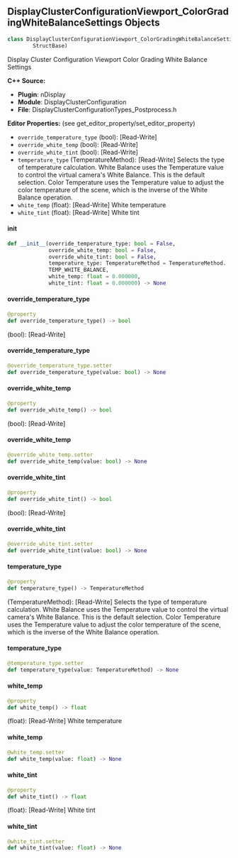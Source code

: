## DisplayClusterConfigurationViewport_ColorGradingWhiteBalanceSettings Objects

```python
class DisplayClusterConfigurationViewport_ColorGradingWhiteBalanceSettings(
        StructBase)
```

Display Cluster Configuration Viewport Color Grading White Balance Settings

**C++ Source:**

- **Plugin**: nDisplay
- **Module**: DisplayClusterConfiguration
- **File**: DisplayClusterConfigurationTypes_Postprocess.h

**Editor Properties:** (see get_editor_property/set_editor_property)

- ``override_temperature_type`` (bool):  [Read-Write]
- ``override_white_temp`` (bool):  [Read-Write]
- ``override_white_tint`` (bool):  [Read-Write]
- ``temperature_type`` (TemperatureMethod):  [Read-Write] Selects the type of temperature calculation.
  White Balance uses the Temperature value to control the virtual camera's White Balance. This is the default selection.
  Color Temperature uses the Temperature value to adjust the color temperature of the scene, which is the inverse of the White Balance operation.
- ``white_temp`` (float):  [Read-Write] White temperature
- ``white_tint`` (float):  [Read-Write] White tint

<a id="unreal.DisplayClusterConfigurationViewport_ColorGradingWhiteBalanceSettings.__init__"></a>

#### __init__

```python
def __init__(override_temperature_type: bool = False,
             override_white_temp: bool = False,
             override_white_tint: bool = False,
             temperature_type: TemperatureMethod = TemperatureMethod.
             TEMP_WHITE_BALANCE,
             white_temp: float = 0.000000,
             white_tint: float = 0.000000) -> None
```

<a id="unreal.DisplayClusterConfigurationViewport_ColorGradingWhiteBalanceSettings.override_temperature_type"></a>

#### override_temperature_type

```python
@property
def override_temperature_type() -> bool
```

(bool):  [Read-Write]

<a id="unreal.DisplayClusterConfigurationViewport_ColorGradingWhiteBalanceSettings.override_temperature_type"></a>

#### override_temperature_type

```python
@override_temperature_type.setter
def override_temperature_type(value: bool) -> None
```

<a id="unreal.DisplayClusterConfigurationViewport_ColorGradingWhiteBalanceSettings.override_white_temp"></a>

#### override_white_temp

```python
@property
def override_white_temp() -> bool
```

(bool):  [Read-Write]

<a id="unreal.DisplayClusterConfigurationViewport_ColorGradingWhiteBalanceSettings.override_white_temp"></a>

#### override_white_temp

```python
@override_white_temp.setter
def override_white_temp(value: bool) -> None
```

<a id="unreal.DisplayClusterConfigurationViewport_ColorGradingWhiteBalanceSettings.override_white_tint"></a>

#### override_white_tint

```python
@property
def override_white_tint() -> bool
```

(bool):  [Read-Write]

<a id="unreal.DisplayClusterConfigurationViewport_ColorGradingWhiteBalanceSettings.override_white_tint"></a>

#### override_white_tint

```python
@override_white_tint.setter
def override_white_tint(value: bool) -> None
```

<a id="unreal.DisplayClusterConfigurationViewport_ColorGradingWhiteBalanceSettings.temperature_type"></a>

#### temperature_type

```python
@property
def temperature_type() -> TemperatureMethod
```

(TemperatureMethod):  [Read-Write] Selects the type of temperature calculation.
White Balance uses the Temperature value to control the virtual camera's White Balance. This is the default selection.
Color Temperature uses the Temperature value to adjust the color temperature of the scene, which is the inverse of the White Balance operation.

<a id="unreal.DisplayClusterConfigurationViewport_ColorGradingWhiteBalanceSettings.temperature_type"></a>

#### temperature_type

```python
@temperature_type.setter
def temperature_type(value: TemperatureMethod) -> None
```

<a id="unreal.DisplayClusterConfigurationViewport_ColorGradingWhiteBalanceSettings.white_temp"></a>

#### white_temp

```python
@property
def white_temp() -> float
```

(float):  [Read-Write] White temperature

<a id="unreal.DisplayClusterConfigurationViewport_ColorGradingWhiteBalanceSettings.white_temp"></a>

#### white_temp

```python
@white_temp.setter
def white_temp(value: float) -> None
```

<a id="unreal.DisplayClusterConfigurationViewport_ColorGradingWhiteBalanceSettings.white_tint"></a>

#### white_tint

```python
@property
def white_tint() -> float
```

(float):  [Read-Write] White tint

<a id="unreal.DisplayClusterConfigurationViewport_ColorGradingWhiteBalanceSettings.white_tint"></a>

#### white_tint

```python
@white_tint.setter
def white_tint(value: float) -> None
```

<a id="unreal.DisplayClusterConfigurationViewport_AllNodesColorGrading"></a>